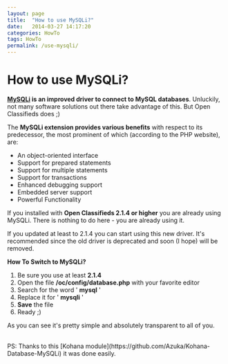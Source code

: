 ```yaml
---
layout: page
title:  "How to use MySQLi?"
date:   2014-03-27 14:17:20
categories: HowTo
tags: HowTo
permalink: /use-mysqli/
---
```

# How to use MySQLi?

**[MySQLi](https://en.wikipedia.org/wiki/MySQLi) is an improved driver to connect to MySQL databases**. Unluckily, not many software solutions out there take advantage of this. But Open Classifieds does ;)

The **MySQLi extension provides various benefits** with respect to its predecessor, the most prominent of which (according to the PHP website), are:

* An object-oriented interface
* Support for prepared statements
* Support for multiple statements
* Support for transactions
* Enhanced debugging support
* Embedded server support
* Powerful Functionality

If you installed with **Open Classifieds 2.1.4 or higher** you are already using MySQLi. There is nothing to do here - you are already using it.

If you updated at least to 2.1.4 you can start using this new driver. It's recommended since the old driver is deprecated and soon (I hope) will be removed.

**How To Switch to MySQLi?** 

1. Be sure you use at least **2.1.4** 
2. Open the file **/oc/config/database.php** with your favorite editor 
3. Search for the word ' **mysql** ' 
4. Replace it for ' **mysqli** ' 
5. **Save** the file 
6. Ready ;) 

As you can see it's pretty simple and absolutely transparent to all of you. 

<br>
PS: Thanks to this [Kohana module](https://github.com/Azuka/Kohana-Database-MySQLi) it was done easily.

<!--title: How to use MySQLi?
link: http://open-classifieds.com/2014/03/27/use-mysqli/
author: admin
description: 
post_id: 12500
created: 2014/03/27 15:17:20
created_gmt: 2014/03/27 14:17:20
comment_status: open
post_name: use-mysqli
status: publish
post_type: post-->
